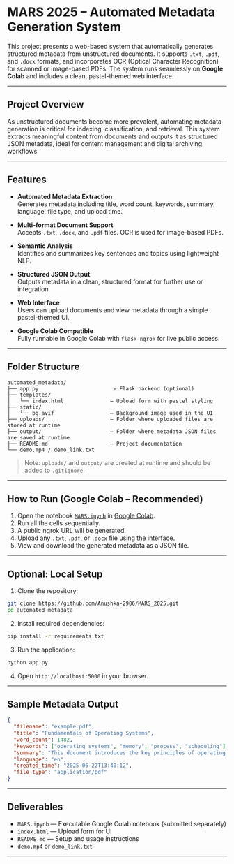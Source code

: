 # MARS 2025 – Automated Metadata Generation System

This project presents a web-based system that automatically generates structured metadata from unstructured documents. It supports `.txt`, `.pdf`, and `.docx` formats, and incorporates OCR (Optical Character Recognition) for scanned or image-based PDFs. The system runs seamlessly on **Google Colab** and includes a clean, pastel-themed web interface.

---

## Project Overview

As unstructured documents become more prevalent, automating metadata generation is critical for indexing, classification, and retrieval. This system extracts meaningful content from documents and outputs it as structured JSON metadata, ideal for content management and digital archiving workflows.

---

## Features

- **Automated Metadata Extraction**  
  Generates metadata including title, word count, keywords, summary, language, file type, and upload time.

- **Multi-format Document Support**  
  Accepts `.txt`, `.docx`, and `.pdf` files. OCR is used for image-based PDFs.

- **Semantic Analysis**  
  Identifies and summarizes key sentences and topics using lightweight NLP.

- **Structured JSON Output**  
  Outputs metadata in a clean, structured format for further use or integration.

- **Web Interface**  
  Users can upload documents and view metadata through a simple pastel-themed UI.

- **Google Colab Compatible**  
  Fully runnable in Google Colab with `flask-ngrok` for live public access.

---

## Folder Structure

```
automated_metadata/
├── app.py                        ← Flask backend (optional)
├── templates/
│   └── index.html               ← Upload form with pastel styling
├── static/
│   └── bg.avif                  ← Background image used in the UI
├── uploads/                     ← Folder where uploaded files are stored at runtime
├── output/                      ← Folder where metadata JSON files are saved at runtime
├── README.md                    ← Project documentation
└── demo.mp4 / demo_link.txt     
```

> Note: `uploads/` and `output/` are created at runtime and should be added to `.gitignore`.

---

## How to Run (Google Colab – Recommended)

1. Open the notebook [`MARS.ipynb`](https://github.com/Anushka-2906/MARS_2025/blob/main/MARS.ipynb) in [Google Colab](https://colab.research.google.com).
2. Run all the cells sequentially.
3. A public ngrok URL will be generated.
4. Upload any `.txt`, `.pdf`, or `.docx` file using the interface.
5. View and download the generated metadata as a JSON file.

---

## Optional: Local Setup

1. Clone the repository:

```bash
git clone https://github.com/Anushka-2906/MARS_2025.git
cd automated_metadata
```

2. Install required dependencies:

```bash
pip install -r requirements.txt
```

3. Run the application:

```bash
python app.py
```

4. Open `http://localhost:5000` in your browser.

---

## Sample Metadata Output

```json
{
  "filename": "example.pdf",
  "title": "Fundamentals of Operating Systems",
  "word_count": 1482,
  "keywords": ["operating systems", "memory", "process", "scheduling"],
  "summary": "This document introduces the key principles of operating systems...",
  "language": "en",
  "created_time": "2025-06-22T13:40:12",
  "file_type": "application/pdf"
}
```

---

## Deliverables

- `MARS.ipynb` — Executable Google Colab notebook (submitted separately)
- `index.html` — Upload form for UI
- `README.md` — Setup and usage instructions
- `demo.mp4` or `demo_link.txt` 

---

